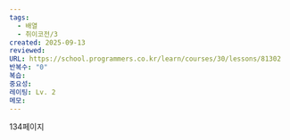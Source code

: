 ```yaml
---
tags:
  - 배열
  - 취이코전/3
created: 2025-09-13
reviewed:
URL: https://school.programmers.co.kr/learn/courses/30/lessons/81302
반복수: "0"
복습:
중요성:
레이팅: Lv. 2
메모:
---
```

134페이지